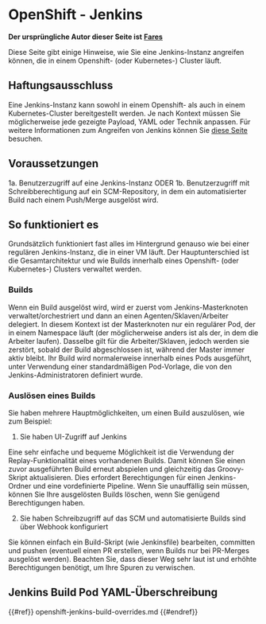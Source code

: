 # OpenShift - Jenkins

**Der ursprüngliche Autor dieser Seite ist** [**Fares**](https://www.linkedin.com/in/fares-siala/)

Diese Seite gibt einige Hinweise, wie Sie eine Jenkins-Instanz angreifen können, die in einem Openshift- (oder Kubernetes-) Cluster läuft.

## Haftungsausschluss

Eine Jenkins-Instanz kann sowohl in einem Openshift- als auch in einem Kubernetes-Cluster bereitgestellt werden. Je nach Kontext müssen Sie möglicherweise jede gezeigte Payload, YAML oder Technik anpassen. Für weitere Informationen zum Angreifen von Jenkins können Sie [diese Seite](../../../pentesting-ci-cd/jenkins-security/) besuchen.

## Voraussetzungen

1a. Benutzerzugriff auf eine Jenkins-Instanz ODER 1b. Benutzerzugriff mit Schreibberechtigung auf ein SCM-Repository, in dem ein automatisierter Build nach einem Push/Merge ausgelöst wird.

## So funktioniert es

Grundsätzlich funktioniert fast alles im Hintergrund genauso wie bei einer regulären Jenkins-Instanz, die in einer VM läuft. Der Hauptunterschied ist die Gesamtarchitektur und wie Builds innerhalb eines Openshift- (oder Kubernetes-) Clusters verwaltet werden.

### Builds

Wenn ein Build ausgelöst wird, wird er zuerst vom Jenkins-Masterknoten verwaltet/orchestriert und dann an einen Agenten/Sklaven/Arbeiter delegiert. In diesem Kontext ist der Masterknoten nur ein regulärer Pod, der in einem Namespace läuft (der möglicherweise anders ist als der, in dem die Arbeiter laufen). Dasselbe gilt für die Arbeiter/Sklaven, jedoch werden sie zerstört, sobald der Build abgeschlossen ist, während der Master immer aktiv bleibt. Ihr Build wird normalerweise innerhalb eines Pods ausgeführt, unter Verwendung einer standardmäßigen Pod-Vorlage, die von den Jenkins-Administratoren definiert wurde.

### Auslösen eines Builds

Sie haben mehrere Hauptmöglichkeiten, um einen Build auszulösen, wie zum Beispiel:

1. Sie haben UI-Zugriff auf Jenkins

Eine sehr einfache und bequeme Möglichkeit ist die Verwendung der Replay-Funktionalität eines vorhandenen Builds. Damit können Sie einen zuvor ausgeführten Build erneut abspielen und gleichzeitig das Groovy-Skript aktualisieren. Dies erfordert Berechtigungen für einen Jenkins-Ordner und eine vordefinierte Pipeline. Wenn Sie unauffällig sein müssen, können Sie Ihre ausgelösten Builds löschen, wenn Sie genügend Berechtigungen haben.

2. Sie haben Schreibzugriff auf das SCM und automatisierte Builds sind über Webhook konfiguriert

Sie können einfach ein Build-Skript (wie Jenkinsfile) bearbeiten, committen und pushen (eventuell einen PR erstellen, wenn Builds nur bei PR-Merges ausgelöst werden). Beachten Sie, dass dieser Weg sehr laut ist und erhöhte Berechtigungen benötigt, um Ihre Spuren zu verwischen.

## Jenkins Build Pod YAML-Überschreibung

{{#ref}}
openshift-jenkins-build-overrides.md
{{#endref}}
